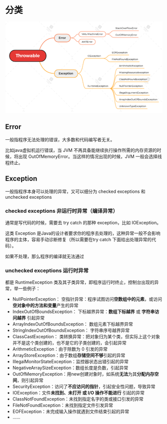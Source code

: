 # 分类

![异常分类](./Throwable.png)

## Error

一般指程序无法处理的错误，大多数和代码编写者无关。

比如java虚拟机运行错误，当 JVM 不再具备能继续执行操作所需的内存资源的时候，将出现 OutOfMemoryError。当这样的情况出现的时候，JVM 一般会选择线程终止。

## Exception

一般指程序本身可以处理的异常，又可以细分为 checked exceptions 和 unchecked exceptions

### checked exceptions 非运行时异常（编译异常）

通常是写代码的时候，需要去 try catch 的那种 exception，比如 IOException。

这类 Exception 是Java的设计者要求你的程序去处理的，这种异常一般不会影响程序的主体，容易手动诊断修复（所以需要在try catch 下面给出处理异常的代码）。

如果不处理，那么程序的编译就无法通过

### unchecked exceptions 运行时异常

都是 RuntimeException 类及其子类异常，即程序运行时终止，控制台出现的异常，举一些例子：

- NullPointerException： 空指针异常：程序试图访问**空数组中的元素**，或访问**空对象中的方法和变量**产生的异常
- IndexOutOfBoundsException： 下标越界异常：**数组下标越界** 或 **字符串访问越界** 引起异常
- ArrayIndexOutOfBoundsException： 数组元素下标越界异常
- StringIndexOutOfBoundsException： 字符串序号越界异常
- ClassCastException： 类转换异常：把对象归为某个类，但实际上这个对象并不是这个类创建的，也不是它的子类创建的，会引起异常
- ArithmeticException：由于除数为 0 引发的异常
- ArrayStoreException：由于数组**存储空间不够**引起的异常
- IllegalMonitorStateException：监控器状态出错引起的异常
- NegativeArraySizeException：数组长度是负数，引起异常
- OutOfMemoryException：用new创建对象时，如系统**无法**为其**分配内存空间**，则引起异常
- SecurityException：访问了**不应访问的指针**，引起安全性问题，导致异常
- IOException：文件**未找到、未打开 或 I/O 操作不能进行** 引起的异常
- ClassNotFoundException：未找到指定名字的类或接口引发的异常
- FileNotFoundException：未找到指定文件引发异常
- EOFException：未完成输入操作就遇到文件结束引起的异常
- ……